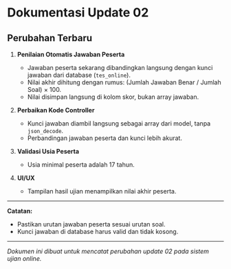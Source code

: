 # Dokumentasi Update 02

## Perubahan Terbaru

1. **Penilaian Otomatis Jawaban Peserta**
   - Jawaban peserta sekarang dibandingkan langsung dengan kunci jawaban dari database (`tes_online`).
   - Nilai akhir dihitung dengan rumus: (Jumlah Jawaban Benar / Jumlah Soal) × 100.
   - Nilai disimpan langsung di kolom skor, bukan array jawaban.

2. **Perbaikan Kode Controller**
   - Kunci jawaban diambil langsung sebagai array dari model, tanpa `json_decode`.
   - Perbandingan jawaban peserta dan kunci lebih akurat.

3. **Validasi Usia Peserta**
   - Usia minimal peserta adalah 17 tahun.

4. **UI/UX**
   - Tampilan hasil ujian menampilkan nilai akhir peserta.

---

**Catatan:**
- Pastikan urutan jawaban peserta sesuai urutan soal.
- Kunci jawaban di database harus valid dan tidak kosong.

---

_Dokumen ini dibuat untuk mencatat perubahan update 02 pada sistem ujian online._
